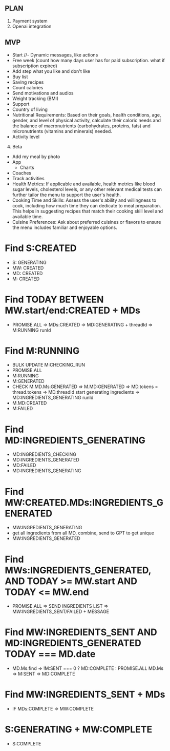 ## PLAN

1. Payment system
2. Openai integration

## MVP

- Start
  //- Dynamic messages, like actions
- Free week (count how many days user has for paid subscription. what if subscription expired)
- Add step what you like and don't like
- Buy list
- Saving recipes
- Count calories
- Send motivations and audios
- Weight tracking (BMI)
- Support
- Country of living
- Nutritional Requirements: Based on their goals, health conditions, age, gender, and level of physical activity, calculate their caloric needs and the balance of macronutrients (carbohydrates, proteins, fats) and micronutrients (vitamins and minerals) needed.
- Activity level

4. Beta

- Add my meal by photo
- App
  - Charts
- Coaches
- Track activities
- Health Metrics: If applicable and available, health metrics like blood sugar levels, cholesterol levels, or any other relevant medical tests can further tailor the menu to support the user's health.
- Cooking Time and Skills: Assess the user's ability and willingness to cook, including how much time they can dedicate to meal preparation. This helps in suggesting recipes that match their cooking skill level and available time.
- Cuisine Preferences: Ask about preferred cuisines or flavors to ensure the menu includes familiar and enjoyable options.

# Find S:CREATED

- S: GENERATING
- MW: CREATED
- MD: CREATED
- M: CREATED

# Find TODAY BETWEEN MW.start/end:CREATED + MDs

- PROMISE.ALL => MDs:CREATED => MD:GENERATING + threadId => M:RUNNING runId

# Find M:RUNNING

- BULK UPDATE M:CHECKING_RUN
- PROMISE.ALL
- M:RUNNING
- M:GENERATED
- CHECK M.MD.Ms:GENERATED => M.MD:GENERATED
  => MD.tokens = thread.tokens
  => MD.threadId start generating ingredients
  => MD:INGREDIENTS_GENERATING runId
- M.MD:CREATED
- M:FAILED

# Find MD:INGREDIENTS_GENERATING

- MD:INGREDIENTS_CHECKING
- MD:INGREDIENTS_GENERATED
- MD:FAILED
- MD:INGREDIENTS_GENERATING

# Find MW:CREATED.MDs:INGREDIENTS_GENERATED

- MW:INGREDIENTS_GENERATING
- get all ingredients from all MD, combine, send to GPT to get unique
- MW:INGREDIENTS_GENERATED

# Find MWs:INGREDIENTS_GENERATED, AND TODAY >= MW.start AND TODAY <= MW.end

- PROMISE.ALL => SEND INGREDIENTS LIST => MW:INGREDIENTS_SENT/FAILED + MESSAGE

# Find MW:INGREDIENTS_SENT AND MD:INGREDIENTS_GENERATED TODAY === MD.date

- MD.Ms.find => !M:SENT === 0 ? MD:COMPLETE : PROMISE.ALL MD.Ms => M:SENT => MD:COMPLETE

# Find MW:INGREDIENTS_SENT + MDs

- IF MDs:COMPLETE => MW:COMPLETE

# S:GENERATING + MW:COMPLETE

- S:COMPLETE

